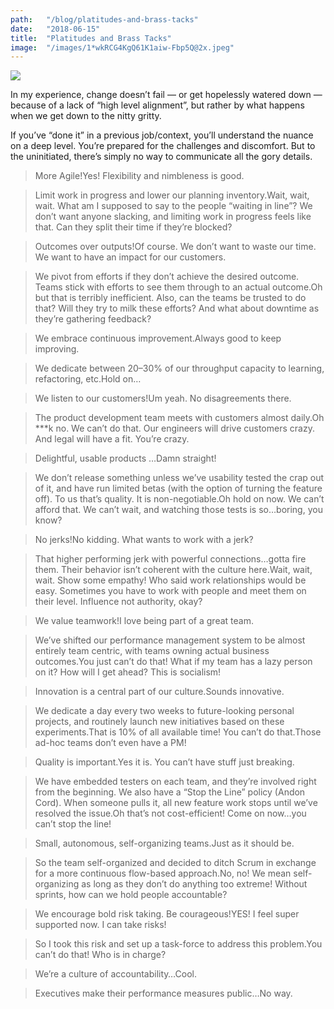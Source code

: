 ```yaml
---
path:	"/blog/platitudes-and-brass-tacks"
date:	"2018-06-15"
title:	"Platitudes and Brass Tacks"
image:	"/images/1*wkRCG4KgQ61K1aiw-Fbp5Q@2x.jpeg"
---
```


![](/images/1*wkRCG4KgQ61K1aiw-Fbp5Q@2x.jpeg)

In my experience, change doesn’t fail — or get hopelessly watered down — because of a lack of “high level alignment”, but rather by what happens when we get down to the nitty gritty.

If you’ve “done it” in a previous job/context, you’ll understand the nuance on a deep level. You’re prepared for the challenges and discomfort. But to the uninitiated, there’s simply no way to communicate all the gory details.


> More Agile!Yes! Flexibility and nimbleness is good.


> Limit work in progress and lower our planning inventory.Wait, wait, wait. What am I supposed to say to the people “waiting in line”? We don’t want anyone slacking, and limiting work in progress feels like that. Can they split their time if they’re blocked?


> Outcomes over outputs!Of course. We don’t want to waste our time. We want to have an impact for our customers.


> We pivot from efforts if they don’t achieve the desired outcome. Teams stick with efforts to see them through to an actual outcome.Oh but that is terribly inefficient. Also, can the teams be trusted to do that? Will they try to milk these efforts? And what about downtime as they’re gathering feedback?


> We embrace continuous improvement.Always good to keep improving.


> We dedicate between 20–30% of our throughput capacity to learning, refactoring, etc.Hold on…


> We listen to our customers!Um yeah. No disagreements there.


> The product development team meets with customers almost daily.Oh ***k no. We can’t do that. Our engineers will drive customers crazy. And legal will have a fit. You’re crazy.


> Delightful, usable products …Damn straight!


> We don’t release something unless we’ve usability tested the crap out of it, and have run limited betas (with the option of turning the feature off). To us that’s quality. It is non-negotiable.Oh hold on now. We can’t afford that. We can’t wait, and watching those tests is so…boring, you know?


> No jerks!No kidding. What wants to work with a jerk?


> That higher performing jerk with powerful connections…gotta fire them. Their behavior isn’t coherent with the culture here.Wait, wait, wait. Show some empathy! Who said work relationships would be easy. Sometimes you have to work with people and meet them on their level. Influence not authority, okay?


> We value teamwork!I love being part of a great team.


> We’ve shifted our performance management system to be almost entirely team centric, with teams owning actual business outcomes.You just can’t do that! What if my team has a lazy person on it? How will I get ahead? This is socialism!


> Innovation is a central part of our culture.Sounds innovative.


> We dedicate a day every two weeks to future-looking personal projects, and routinely launch new initiatives based on these experiments.That is 10% of all available time! You can’t do that.Those ad-hoc teams don’t even have a PM!


> Quality is important.Yes it is. You can’t have stuff just breaking.


> We have embedded testers on each team, and they’re involved right from the beginning. We also have a “Stop the Line” policy (Andon Cord). When someone pulls it, all new feature work stops until we’ve resolved the issue.Oh that’s not cost-efficient! Come on now…you can’t stop the line!


> Small, autonomous, self-organizing teams.Just as it should be.


> So the team self-organized and decided to ditch Scrum in exchange for a more continuous flow-based approach.No, no! We mean self-organizing as long as they don’t do anything too extreme! Without sprints, how can we hold people accountable?


> We encourage bold risk taking. Be courageous!YES! I feel super supported now. I can take risks!


> So I took this risk and set up a task-force to address this problem.You can’t do that! Who is in charge?


> We’re a culture of accountability…Cool.


> Executives make their performance measures public…No way.


